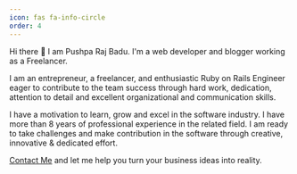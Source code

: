 ```yaml
---
icon: fas fa-info-circle
order: 4
---
```


Hi there 👋 I am Pushpa Raj Badu. I'm a web developer and blogger working as a Freelancer.

I am an entrepreneur, a freelancer, and enthusiastic Ruby on Rails Engineer eager to contribute to the team success through hard work, dedication, attention to detail and excellent organizational and communication skills.

I have a motivation to learn, grow and excel in the software industry. I have more than 8 years of professional experience in the related field. I am ready to take challenges and make contribution in the software through creative, innovative & dedicated
effort.

[Contact Me](mailto:pushparajbadu@gmail.com) and let me help you turn your business ideas into reality.
